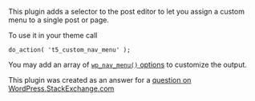 This plugin adds a selector to the post editor to let you assign a custom menu to a single post or page.

To use it in your theme call

	do_action( 't5_custom_nav_menu' );
	
You may add an array of [`wp_nav_menu()` options][1] to customize the output.

This plugin was created as an answer for a [question on WordPress.StackExchange.com][2]


[1]: http://codex.wordpress.org/Function_Reference/wp_nav_menu "see Codex description"
[2]: http://wordpress.stackexchange.com/questions/41695/adding-a-nav-menu-to-post-admin